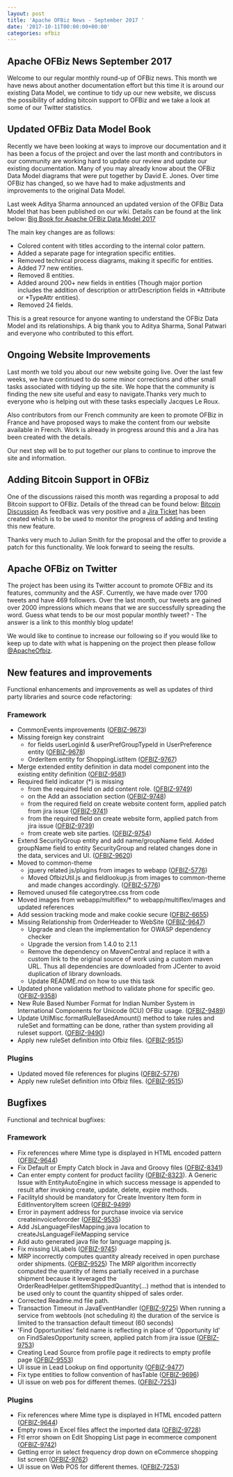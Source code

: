 ```yaml
---
layout: post
title: 'Apache OFBiz News - September 2017 '
date: '2017-10-11T00:00:00+00:00'
categories: ofbiz
---
```

<h2>Apache OFBiz News September 2017 </h2>
Welcome to our regular monthly round-up of OFBiz news.
This month we have news about another documentation effort but this time it is around our existing Data Model, we continue to tidy up our new website, we discuss the possibility of adding bitcoin support to OFBiz and we take a look at some of our Twitter statistics.
<!--more--> 
<h2>Updated OFBiz Data Model Book</h2> 
Recently we have been looking at ways to improve our documentation and it has been a focus of the project and over the last month and contributors in our community are working hard to update our review and update our existing documentation. Many of you may already know about the OFBiz Data Model diagrams that were put together by David E. Jones. Over time OFBiz has changed, so we have had to make adjustments and improvements to the original Data Model. 
<p></p>
Last week Aditya Sharma announced an updated version of the OFBiz Data Model  that has been published on our wiki. Details can be found at the link below:
<a href="https://cwiki.apache.org/confluence/display/OFBIZ/Data+Model+Diagrams" target="_blank" rel="noopener"> Big Book for Apache OFBiz Data Model 2017</a>
<p></p>
The main key changes are as follows: 
<ul>
 <li> Colored content with titles according to the internal color pattern.</li>
 <li>  Added a separate page for integration specific entities.</li>
 <li> Removed technical process diagrams, making it specific for entities.</li>
 <li> Added 77 new entities.</li>
 <li>   Removed 8 entities.</li>
  <li> Added around 200+ new fields in entities (Though major portion includes the addition of description or attrDescription fields in *Attribute or *TypeAttr entities).</l>
 <li>Removed 24 fields.</li>
</ul>
This is a great resource for anyone wanting to understand the OFBiz Data Model and its relationships. A big thank you to Aditya Sharma, Sonal Patwari and everyone who contributed to this effort.
<h2>Ongoing Website Improvements</h2> 
Last month we told you about our new website going live. Over the last few weeks, we have continued to do some minor corrections and other small tasks associated with tidying up the site. We hope that the community is finding the new site useful and easy to navigate.Thanks very much to everyone who is helping out with these tasks especially Jacques Le Roux.
<p></p>
Also contributors from our French community are keen to promote OFBiz in France and have proposed ways to make the content from our website available in French. Work is already in progress around this and a Jira has been created with the details.
<p></p>
Our next step will be to put together our plans to continue to improve the site and information. 
<h2>Adding Bitcoin Support in OFBiz</h2> 
One of the discussions raised this month was regarding a proposal to add Bitcoin support to OFBiz. Details of the thread can be found below:
 <a href="https://s.apache.org/UgKF" target="_blank" rel="noopener"> Bitcoin Discussion</a>
As feedback was very positive and a  <a href="https://issues.apache.org/jira/browse/OFBIZ-9699" target="_blank" rel="noopener"> Jira Ticket</a> has been created which is to be used to monitor the progress of adding and testing this new feature.
<p></p>
Thanks very much to Julian Smith for the proposal and the offer to provide a patch for this functionality. We look forward to seeing the results.
<h2>Apache OFBiz on Twitter</h2> 
The project has been using its Twitter account to promote OFBiz and its features, community and the ASF. Currently, we have made over 1700 tweets and have 469 followers. Over the last month, our tweets are gained over 2000 impressions which means that we are successfully spreading the word. Guess what tends to be our most popular monthly tweet? - The answer is a link to this monthly blog update!
<p></p>
We would like to continue to increase our following so if you would like to keep up to date with what is happening on the project then please follow <a href="https://twitter.com/ApacheOfbiz" target="_blank" rel="noopener">@ApacheOfbiz</a>.

<h2>New features and improvements</h2>
Functional enhancements and improvements as well as updates of third party libraries and source code refactoring:
<h3>Framework</h3>
<ul>
 	<li>CommonEvents improvements (<a href="https://issues.apache.org/jira/browse/OFBIZ-9673">OFBIZ-9673</a>)</li>
 	<li>Missing foreign key constraint
<ul>
 	<li>for fields userLoginId &amp; userPrefGroupTypeId in UserPreference entity (<a href="https://issues.apache.org/jira/browse/OFBIZ-9678">OFBIZ-9678</a>)</li>
 	<li>OrderItem entity for ShoppingListItem (<a href="https://issues.apache.org/jira/browse/OFBIZ-9767">OFBIZ-9767</a>)</li>
</ul>
</li>
 	<li>Merge extended entity definition in data model component into the existing entity definition (<a href="https://issues.apache.org/jira/browse/OFBIZ-9581">OFBIZ-9581</a>)</li>
 	<li>Required field indicator (*) is missing
<ul>
 	<li>from the required field on add content role. (<a href="https://issues.apache.org/jira/browse/OFBIZ-9749">OFBIZ-9749</a>)</li>
 	<li>on the Add an association section (<a href="https://issues.apache.org/jira/browse/OFBIZ-9748">OFBIZ-9748</a>)</li>
 	<li>from the required field on create website content form, applied patch from jira issue (<a href="https://issues.apache.org/jira/browse/OFBIZ-9741">OFBIZ-9741</a>)</li>
 	<li>from the required field on create website form, applied patch from jira issue (<a href="https://issues.apache.org/jira/browse/OFBIZ-9739">OFBIZ-9739</a>)</li>
 	<li>from create web site parties. (<a href="https://issues.apache.org/jira/browse/OFBIZ-9754">OFBIZ-9754</a>)</li>
</ul>
</li>
 	<li>Extend SecurityGroup entity and add name/groupName field. Added groupName field to entity SecurityGroup and related changes done in the data, services and UI. (<a href="https://issues.apache.org/jira/browse/OFBIZ-9620">OFBIZ-9620</a>)</li>
 	<li>Moved to common-theme
<ul>
 	<li>jquery related js/plugins from images to webapp (<a href="https://issues.apache.org/jira/browse/OFBIZ-5776">OFBIZ-5776</a>)</li>
 	<li>Moved OfbizUtil.js and fieldlookup.js from images to common-theme and made changes accordingly. (<a href="https://issues.apache.org/jira/browse/OFBIZ-5776">OFBIZ-5776</a>)</li>
</ul>
</li>
 	<li>Removed unused file categorytree.css from code</li>
 	<li>Moved images from webapp/multiflex/* to webapp/multiflex/images and updated references</li>
 	<li>Add session tracking mode and make cookie secure (<a href="https://issues.apache.org/jira/browse/OFBIZ-6655">OFBIZ-6655</a>)</li>
 	<li>Missing Relationship from OrderHeader to WebSite (<a href="https://issues.apache.org/jira/browse/OFBIZ-9647">OFBIZ-9647</a>)
<ul>
 	<li>Upgrade and clean the implementation for OWASP dependency checker</li>
 	<li>Upgrade the version from 1.4.0 to 2.1.1</li>
 	<li>Remove the dependency on MavenCentral and replace it with a custom link to the original source of work using a custom maven URL. Thus all dependencies are downloaded from JCenter to avoid duplication of library downloads.</li>
 	<li>Update README.md on how to use this task</li>
</ul>
</li>
 	<li>Updated phone validation method to validate phone for specific geo. (<a href="https://issues.apache.org/jira/browse/OFBIZ-9358">OFBIZ-9358</a>)</li>
 	<li>New Rule Based Number Format for Indian Number System in International Components for Unicode (ICU) OFBiz usage. (<a href="https://issues.apache.org/jira/browse/OFBIZ-9489">OFBIZ-9489</a>)</li>
 	<li>Update UtilMisc.formatRuleBasedAmount() method to take rules and ruleSet and formatting can be done, rather than system providing all ruleset support. (<a href="https://issues.apache.org/jira/browse/OFBIZ-9490">OFBIZ-9490</a>)</li>
 	<li>Apply new ruleSet definition into Ofbiz files. (<a href="https://issues.apache.org/jira/browse/OFBIZ-9515">OFBIZ-9515</a>)</li>
</ul>
<h3>Plugins</h3>
<ul>
 	<li>Updated moved file references for plugins (<a href="https://issues.apache.org/jira/browse/OFBIZ-5776">OFBIZ-5776</a>)</li>
 	<li>Apply new ruleSet definition into Ofbiz files. (<a href="https://issues.apache.org/jira/browse/OFBIZ-9515">OFBIZ-9515</a>)</li>
</ul>
<h2>Bugfixes</h2>
Functional and technical bugfixes:
<h3>Framework</h3>
<ul>
 	<li>Fix references where Mime type is displayed in HTML encoded pattern (<a href="https://issues.apache.org/jira/browse/OFBIZ-9644">OFBIZ-9644</a>)</li>
 	<li>Fix Default or Empty Catch block in Java and Groovy files (<a href="https://issues.apache.org/jira/browse/OFBIZ-8341">OFBIZ-8341</a>)</li>
 	<li>Can enter empty content for product facility (<a href="https://issues.apache.org/jira/browse/OFBIZ-8323">OFBIZ-8323</a>). A Generic Issue with EntityAutoEngine in which success message is appended to result after invoking create, update, delete, expire methods.</li>
 	<li>FacilityId should be mandatory for Create Inventory Item form in EditInventoryItem screen (<a href="https://issues.apache.org/jira/browse/OFBIZ-9499">OFBIZ-9499</a>)</li>
 	<li>Error in payment address for purchase invoice via service createinvoicefororder (<a href="https://issues.apache.org/jira/browse/OFBIZ-9535">OFBIZ-9535</a>)</li>
 	<li>Add JsLanguageFilesMapping.java location to createJsLanguageFileMapping service</li>
 	<li>Add auto generated java file for language mapping js.</li>
 	<li>Fix missing UiLabels (<a href="https://issues.apache.org/jira/browse/OFBIZ-9745">OFBIZ-9745</a>)</li>
 	<li>MRP incorrectly computes quantity already received in open purchase order shipments. (<a href="https://issues.apache.org/jira/browse/OFBIZ-9525">OFBIZ-9525</a>)
The MRP algorithm incorrectly computed the quantity of items partially received in a purchase shipment because it leveraged the OrderReadHelper.getItemShippedQuantity(...) method that is intended to be used only to count the quantity shipped of sales order.</li>
 	<li>Corrected Readme.md file path.</li>
 	<li>Transaction Timeout in JavaEventHandler (<a href="https://issues.apache.org/jira/browse/OFBIZ-9725">OFBIZ-9725</a>)
When running a service from webtools (not scheduling it) the duration of the service is limited to the transaction default timeout (60 seconds)</li>
 	<li>'Find Opportunities' field name is reflecting in place of 'Opportunity Id' on FindSalesOpportunity screen, applied patch from jira issue (<a href="https://issues.apache.org/jira/browse/OFBIZ-9753">OFBIZ-9753</a>)</li>
 	<li>Creating Lead Source from profile page it redirects to empty profile page (<a href="https://issues.apache.org/jira/browse/OFBIZ-9553">OFBIZ-9553</a>)</li>
 	<li>UI issue in Lead Lookup on find opportunity (<a href="https://issues.apache.org/jira/browse/OFBIZ-9477">OFBIZ-9477</a>)</li>
 	<li>Fix type entities to follow convention of hasTable (<a href="https://issues.apache.org/jira/browse/OFBIZ-9696">OFBIZ-9696</a>)</li>
 	<li>UI issue on web pos for different themes. (<a href="https://issues.apache.org/jira/browse/OFBIZ-7253">OFBIZ-7253</a>)</li>
</ul>
<h3>Plugins</h3>
<ul>
 	<li>Fix references where Mime type is displayed in HTML encoded pattern (<a href="https://issues.apache.org/jira/browse/OFBIZ-9644">OFBIZ-9644</a>)</li>
 	<li>Empty rows in Excel files affect the imported data (<a href="https://issues.apache.org/jira/browse/OFBIZ-9728">OFBIZ-9728</a>)</li>
 	<li>Ftl error shown on Edit Shopping List page in ecommerce component (<a href="https://issues.apache.org/jira/browse/OFBIZ-9742">OFBIZ-9742</a>)</li>
 	<li>Getting error in select frequency drop down on eCommerce shopping list screen (<a href="https://issues.apache.org/jira/browse/OFBIZ-9762">OFBIZ-9762</a>)</li>
 	<li>UI issue on Web POS for different themes. (<a href="https://issues.apache.org/jira/browse/OFBIZ-7253">OFBIZ-7253</a>)</li>
</ul>
